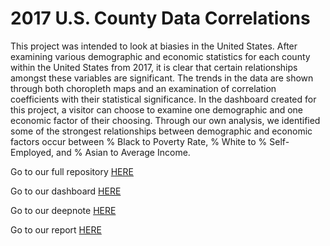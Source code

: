 # 2017 U.S. County Data Correlations
This project was intended to look at biasies in the United States. After examining various demographic and economic statistics for each county within the 
United States from 2017, it is clear that certain relationships amongst these variables are significant. The trends in the data are shown through both choropleth maps
and an examination of correlation coefficients with their statistical significance. In the dashboard created for this project, a visitor can choose to examine one demographic and one
economic factor of their choosing. Through our own analysis, we identified some of the strongest relationships between demographic and economic factors occur between 
% Black to Poverty Rate, % White to % Self-Employed, and % Asian to Average Income.

Go to our full repository [HERE](https://github.com/gerrycrepeau/Final-Project-App)

Go to our dashboard [HERE](https://ma346-choropleth-dashboard.herokuapp.com/)

Go to our deepnote [HERE](https://deepnote.com/project/d151ded9-3231-4946-9e41-cc48fe69b917)

Go to our report [HERE]()

